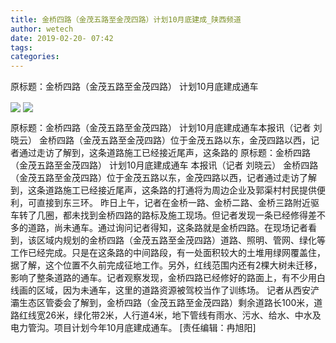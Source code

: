 ```yaml
---
title: 金桥四路（金茂五路至金茂四路）计划10月底建成_陕西频道
author: wetech
date: 2019-02-20- 07:42
tags: 
categories: 
---
```

原标题：金桥四路（金茂五路至金茂四路） 计划10月底建成通车
<!-- more -->
                
<img align="center" border="0" src="http://p3.ifengimg.com/a/2019_08/51c743f6eb49b31_size75_w400_h299.jpg" />
                
<img align="center" border="0" src="http://p2.ifengimg.com/a/2016/0810/204c433878d5cf9size1_w16_h16.png" />
            
原标题：金桥四路（金茂五路至金茂四路） 计划10月底建成通车本报讯（记者 刘晓云） 金桥四路（金茂五路至金茂四路）位于金茂五路以东，金茂四路以西，记者通过走访了解到，这条道路施工已经接近尾声，这条路的
原标题：金桥四路（金茂五路至金茂四路） 计划10月底建成通车
本报讯（记者 刘晓云） 金桥四路（金茂五路至金茂四路）位于金茂五路以东，金茂四路以西，记者通过走访了解到，这条道路施工已经接近尾声，这条路的打通将为周边企业及郭渠村村民提供便利，可直接到东三环。
昨日上午，记者在金桥一路、金桥二路、金桥三路附近驱车转了几圈，都未找到金桥四路的路标及施工现场。但记者发现一条已经修得差不多的道路，尚未通车。通过询问记者得知，这条路就是金桥四路。在现场记者看到，该区域内规划的金桥四路（金茂五路至金茂四路）道路、照明、管网、绿化等工作已经完成。只是在这条路的中间路段，有一处面积较大的土堆用绿网覆盖住，据了解，这个位置不久前完成征地工作。另外，红线范围内还有2棵大树未迁移，影响了整条道路的通车。记者观察发现，金桥四路已经修好的路面上，有不少用白线画的区域，因为未通车，这里的道路资源被驾校当作了训练场。
记者从西安浐灞生态区管委会了解到，金桥四路（金茂五路至金茂四路）剩余道路长100米，道路红线宽26米，绿化带2米，人行道4米，地下管线有雨水、污水、给水、中水及电力管沟。项目计划今年10月底建成通车。
[责任编辑：冉旭阳]
            

